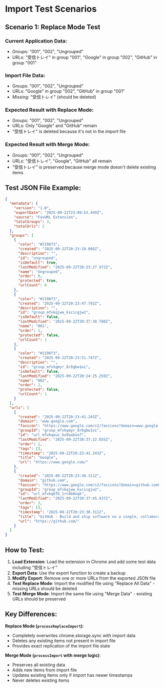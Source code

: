 # Import Test Scenarios

## Scenario 1: Replace Mode Test

### Current Application Data:
- Groups: "001", "002", "Ungrouped"
- URLs: "受信トレイ" in group "001", "Google" in group "002", "GitHub" in group "001"

### Import File Data:
- Groups: "001", "002", "Ungrouped"
- URLs: "Google" in group "002", "GitHub" in group "001"
- Missing: "受信トレイ" (should be deleted)

### Expected Result with Replace Mode:
- Groups: "001", "002", "Ungrouped"
- URLs: Only "Google" and "GitHub" remain
- "受信トレイ" is deleted because it's not in the import file

### Expected Result with Merge Mode:
- Groups: "001", "002", "Ungrouped"
- URLs: "受信トレイ", "Google", "GitHub" all remain
- "受信トレイ" is preserved because merge mode doesn't delete existing items

## Test JSON File Example:

```json
{
  "metadata": {
    "version": "1.0",
    "exportDate": "2025-09-22T23:09:53.449Z",
    "source": "FavURL Extension",
    "totalGroups": 3,
    "totalUrls": 2
  },
  "groups": [
    {
      "color": "#2196f3",
      "created": "2025-09-22T20:23:10.066Z",
      "description": "",
      "id": "ungrouped",
      "isDefault": true,
      "lastModified": "2025-09-22T20:23:27.972Z",
      "name": "Ungrouped",
      "order": 0,
      "protected": true,
      "urlCount": 0
    },
    {
      "color": "#2196f3",
      "created": "2025-09-22T20:23:47.792Z",
      "description": "",
      "id": "group_mfvkqjww_kscicgjw2",
      "isDefault": false,
      "lastModified": "2025-09-22T20:37:38.788Z",
      "name": "001",
      "order": 1,
      "protected": false,
      "urlCount": 1
    },
    {
      "color": "#2196f3",
      "created": "2025-09-22T20:23:51.747Z",
      "description": "",
      "id": "group_mfvkqmyr_8r6gbw1oi",
      "isDefault": false,
      "lastModified": "2025-09-22T20:24:25.259Z",
      "name": "002",
      "order": 2,
      "protected": false,
      "urlCount": 1
    }
  ],
  "urls": [
    {
      "created": "2025-09-22T20:23:41.243Z",
      "domain": "www.google.com",
      "favicon": "https://www.google.com/s2/favicons?domain=www.google.com&sz=16",
      "groupId": "group_mfvkqmyr_8r6gbw1oi",
      "id": "url_mfvkqeuz_ku9aabso7",
      "lastModified": "2025-09-22T20:37:22.855Z",
      "order": 1,
      "tags": [],
      "timestamp": "2025-09-22T20:23:41.243Z",
      "title": "Google",
      "url": "https://www.google.com/"
    },
    {
      "created": "2025-09-22T20:23:30.311Z",
      "domain": "github.com",
      "favicon": "https://www.google.com/s2/favicons?domain=github.com&sz=16",
      "groupId": "group_mfvkqjww_kscicgjw2",
      "id": "url_mfvkq6fb_1rn4b8xqk",
      "lastModified": "2025-09-22T20:37:45.937Z",
      "order": 2,
      "tags": [],
      "timestamp": "2025-09-22T20:23:30.311Z",
      "title": "GitHub · Build and ship software on a single, collaborative platform · GitHub",
      "url": "https://github.com/"
    }
  ]
}
```

## How to Test:

1. **Load Extension**: Load the extension in Chrome and add some test data including "受信トレイ"
2. **Export Data**: Use the export function to create a backup
3. **Modify Export**: Remove one or more URLs from the exported JSON file
4. **Test Replace Mode**: Import the modified file using "Replace All Data" - missing URLs should be deleted
5. **Test Merge Mode**: Import the same file using "Merge Data" - existing URLs should be preserved

## Key Differences:

**Replace Mode (`processReplaceImport`)**:
- Completely overwrites chrome.storage.sync with import data
- Deletes any existing items not present in import file
- Provides exact replication of the import file state

**Merge Mode (`processImport` with merge logic)**:
- Preserves all existing data
- Adds new items from import file
- Updates existing items only if import has newer timestamps
- Never deletes existing items